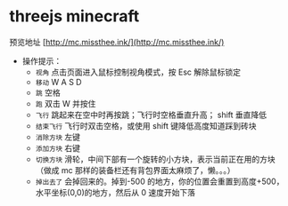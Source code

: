 # threejs minecraft
预览地址 [http://mc.missthee.ink/](http://mc.missthee.ink/)

+ 操作提示：
  + `视角` 点击页面进入鼠标控制视角模式，按 Esc 解除鼠标锁定
  + `移动` W A S D 
  + `跳` 空格
  + `跑` 双击 W 并按住
  + `飞行` 跳起来在空中时再按跳；飞行时空格垂直升高； shift 垂直降低
  + `结束飞行` 飞行时双击空格，或使用 shift 键降低高度知道踩到砖块
  + `消除方块` 左键
  + `添加方块` 右键
  + `切换方块` 滑轮，中间下部有一个旋转的小方块，表示当前正在用的方块（做成 mc 那样的装备栏还有背包界面太麻烦了，懒。。。）
  + `掉出去了` 会掉回来的。掉到-500 的地方，你的位置会重置到高度+500，水平坐标(0,0)的地方，然后从 0 速度开始下落